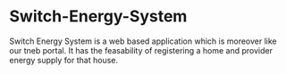 # Switch-Energy-System

Switch Energy System is a web based application which is moreover like our tneb portal. It has the feasability of registering a home and provider energy supply for that house.
